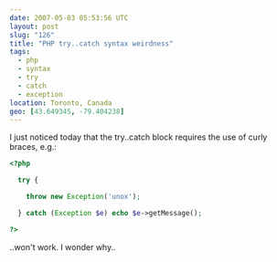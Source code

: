 ```yaml
---
date: 2007-05-03 05:53:56 UTC
layout: post
slug: "126"
title: "PHP try..catch syntax weirdness"
tags:
  - php
  - syntax
  - try
  - catch
  - exception
location: Toronto, Canada
geo: [43.649345, -79.404238]
---
```

<p>I just noticed today that the try..catch block requires the use of curly braces, e.g.:</p>

```php
<?php

  try {

    throw new Exception('unox');

  } catch (Exception $e) echo $e->getMessage();

?>
```

<p>..won't work. I wonder why..</p>
